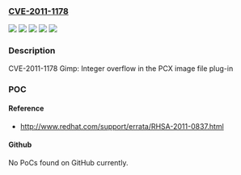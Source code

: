 ### [CVE-2011-1178](https://cve.mitre.org/cgi-bin/cvename.cgi?name=CVE-2011-1178)
![](https://img.shields.io/static/v1?label=Product&message=Red%20Hat%20Enterprise%20Linux%204&color=blue)
![](https://img.shields.io/static/v1?label=Product&message=Red%20Hat%20Enterprise%20Linux%205&color=blue)
![](https://img.shields.io/static/v1?label=Version&message=!%201%3A2.0.5-7.0.7.el4.1%20&color=brighgreen)
![](https://img.shields.io/static/v1?label=Version&message=!%202%3A2.2.13-2.0.7.el5_6.2%20&color=brighgreen)
![](https://img.shields.io/static/v1?label=Vulnerability&message=Integer%20Overflow%20or%20Wraparound&color=brighgreen)

### Description

CVE-2011-1178 Gimp: Integer overflow in the PCX image file plug-in

### POC

#### Reference
- http://www.redhat.com/support/errata/RHSA-2011-0837.html

#### Github
No PoCs found on GitHub currently.

